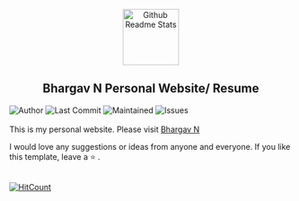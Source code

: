 <p align="center">
 <img width="100px" src="https://res.cloudinary.com/anuraghazra/image/upload/v1594908242/logo_ccswme.svg" align="center" alt="Github Readme Stats" />
 <h2 align="center">Bhargav N Personal Website/ Resume</h2>
</p>


![Author]()
![Last Commit]()
![Maintained]()
![Issues]()
</br>
</br>
This is my personal website. Please visit [Bhargav N](https://bhargav516.github.io)

I would love any suggestions or ideas from anyone and everyone. If you like this template, leave a ⭐️ .
</br>
</br>

[![HitCount](http://hits.dwyl.com/ApurvShah007/ApurvShah007.github.io.svg)]()
